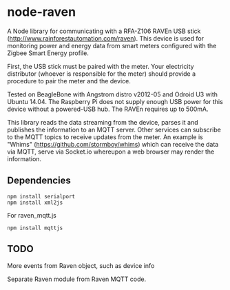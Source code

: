 node-raven
==========

A Node library for communicating with a RFA-Z106 RAVEn USB stick (http://www.rainforestautomation.com/raven).  This device is used for monitoring power and energy data from smart meters configured with the Zigbee Smart Energy profile.

First, the USB stick must be paired with the meter.  Your electricity distributor (whoever is responsible for the meter) should provide a procedure to pair the meter and the device.

Tested on BeagleBone with Angstrom distro v2012-05 and Odroid U3 with Ubuntu 14.04.  The Raspberry Pi does not supply enough USB power for this device without a powered-USB hub.  The RAVEn requires up to 500mA.

This library reads the data streaming from the device, parses it and publishes the information to an MQTT server.  Other services can subscribe to the MQTT topics to receive updates from the meter.  An example is "Whims" (https://github.com/stormboy/whims) which can receive the data via MQTT, serve via Socket.io whereupon a web browser may render the information. 

Dependencies
------------

    npm install serialport
    npm install xml2js

For raven_mqtt.js

    npm install mqttjs

TODO
----

More events from Raven object, such as device info

Separate Raven module from Raven MQTT code. 

